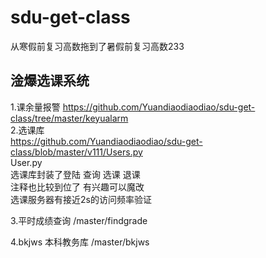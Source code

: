 # sdu-get-class
从寒假前复习高数拖到了暑假前复习高数233

## 淦爆选课系统
1.课余量报警
https://github.com/Yuandiaodiaodiao/sdu-get-class/tree/master/keyualarm  
2.选课库  
https://github.com/Yuandiaodiaodiao/sdu-get-class/blob/master/v111/Users.py  
User.py  
选课库封装了登陆 查询 选课 退课  
注释也比较到位了 有兴趣可以魔改  
选课服务器有接近2s的访问频率验证

3.平时成绩查询
/master/findgrade

4.bkjws 本科教务库
/master/bkjws